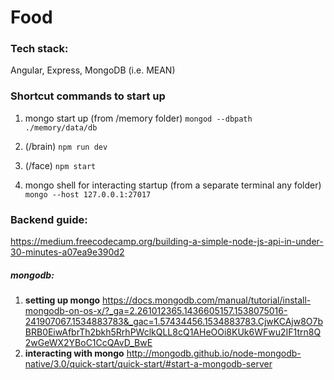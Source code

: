 # Food

### Tech stack: 
Angular, Express, MongoDB (i.e. MEAN)

### Shortcut commands to start up
1. mongo start up  (from /memory folder) `mongod --dbpath ./memory/data/db`
2. (/brain) `npm run dev`
3. (/face) `npm start`

4. mongo shell for interacting startup (from a separate terminal any folder) `mongo --host 127.0.0.1:27017`


### Backend guide:
https://medium.freecodecamp.org/building-a-simple-node-js-api-in-under-30-minutes-a07ea9e390d2 

##### mongodb: 
1. **setting up mongo** https://docs.mongodb.com/manual/tutorial/install-mongodb-on-os-x/?_ga=2.261012365.1436605157.1538075016-241907067.1534883783&_gac=1.57434456.1534883783.CjwKCAjw8O7bBRB0EiwAfbrTh2bkh5RrhPWclkQLL8cQ1AHeOOi8KUk6WFwu2IF1trn8Q2wGeWX2YBoC1CcQAvD_BwE 
2. **interacting with mongo** http://mongodb.github.io/node-mongodb-native/3.0/quick-start/quick-start/#start-a-mongodb-server





